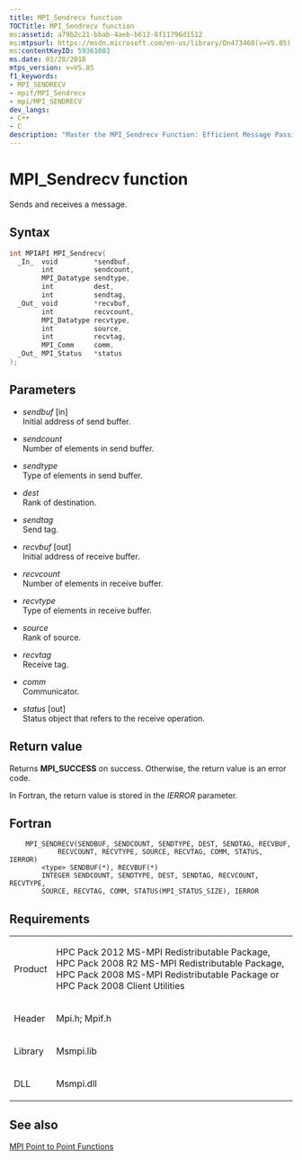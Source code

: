 ```yaml
---
title: MPI_Sendrecv function
TOCTitle: MPI_Sendrecv function
ms:assetid: a79b2c21-bbab-4aeb-b612-8f11796d1512
ms:mtpsurl: https://msdn.microsoft.com/en-us/library/Dn473468(v=VS.85)
ms:contentKeyID: 59361003
ms.date: 03/28/2018
mtps_version: v=VS.85
f1_keywords:
- MPI_SENDRECV
- mpif/MPI_Sendrecv
- mpi/MPI_SENDRECV
dev_langs:
- C++
- C
description: "Master the MPI_Sendrecv Function: Efficient Message Passing Interface for Microsoft HPC Pack. Learn syntax, parameters & more."
---
```


# MPI\_Sendrecv function

Sends and receives a message.

## Syntax

``` c++
int MPIAPI MPI_Sendrecv(
  _In_  void         *sendbuf,
        int          sendcount,
        MPI_Datatype sendtype,
        int          dest,
        int          sendtag,
  _Out_ void         *recvbuf,
        int          recvcount,
        MPI_Datatype recvtype,
        int          source,
        int          recvtag,
        MPI_Comm     comm,
  _Out_ MPI_Status   *status
);
```

## Parameters

  - *sendbuf* \[in\]  
    Initial address of send buffer.

  - *sendcount*  
    Number of elements in send buffer.

  - *sendtype*  
    Type of elements in send buffer.

  - *dest*  
    Rank of destination.

  - *sendtag*  
    Send tag.

  - *recvbuf* \[out\]  
    Initial address of receive buffer.

  - *recvcount*  
    Number of elements in receive buffer.

  - *recvtype*  
    Type of elements in receive buffer.

  - *source*  
    Rank of source.

  - *recvtag*  
    Receive tag.

  - *comm*  
    Communicator.

  - *status* \[out\]  
    Status object that refers to the receive operation.

## Return value

Returns **MPI\_SUCCESS** on success. Otherwise, the return value is an error code.

In Fortran, the return value is stored in the *IERROR* parameter.

## Fortran

``` FORTRAN
    MPI_SENDRECV(SENDBUF, SENDCOUNT, SENDTYPE, DEST, SENDTAG, RECVBUF,
            RECVCOUNT, RECVTYPE, SOURCE, RECVTAG, COMM, STATUS, IERROR)
        <type> SENDBUF(*), RECVBUF(*)
        INTEGER SENDCOUNT, SENDTYPE, DEST, SENDTAG, RECVCOUNT, RECVTYPE,
        SOURCE, RECVTAG, COMM, STATUS(MPI_STATUS_SIZE), IERROR
```

## Requirements

<table>
<colgroup>
<col  />
<col  />
</colgroup>
<tbody>
<tr class="odd">
<td><p>Product</p></td>
<td><p>HPC Pack 2012 MS-MPI Redistributable Package, HPC Pack 2008 R2 MS-MPI Redistributable Package, HPC Pack 2008 MS-MPI Redistributable Package or HPC Pack 2008 Client Utilities</p></td>
</tr>
<tr class="even">
<td><p>Header</p></td>
<td>Mpi.h;
Mpif.h</td>
</tr>
<tr class="odd">
<td><p>Library</p></td>
<td>Msmpi.lib</td>
</tr>
<tr class="even">
<td><p>DLL</p></td>
<td>Msmpi.dll</td>
</tr>
</tbody>
</table>


## See also

[MPI Point to Point Functions](mpi-point-to-point-functions.md)

